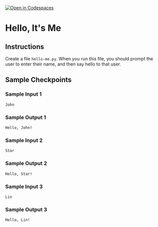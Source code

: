 [![Open in Codespaces](https://classroom.github.com/assets/launch-codespace-2972f46106e565e64193e422d61a12cf1da4916b45550586e14ef0a7c637dd04.svg)](https://classroom.github.com/open-in-codespaces?assignment_repo_id=18413124)
# Hello, It's Me

## Instructions

Create a file `hello-me.py`. When you run this file, you should prompt the user to enter their name, and then say hello to that user.

## Sample Checkpoints

### Sample Input 1

```
John
```

### Sample Output 1

```
Hello, John!
```

### Sample Input 2

```
Star
```

### Sample Output 2

```
Hello, Star!
```

### Sample Input 3

```
Lin
```

### Sample Output 3

```
Hello, Lin!
```


